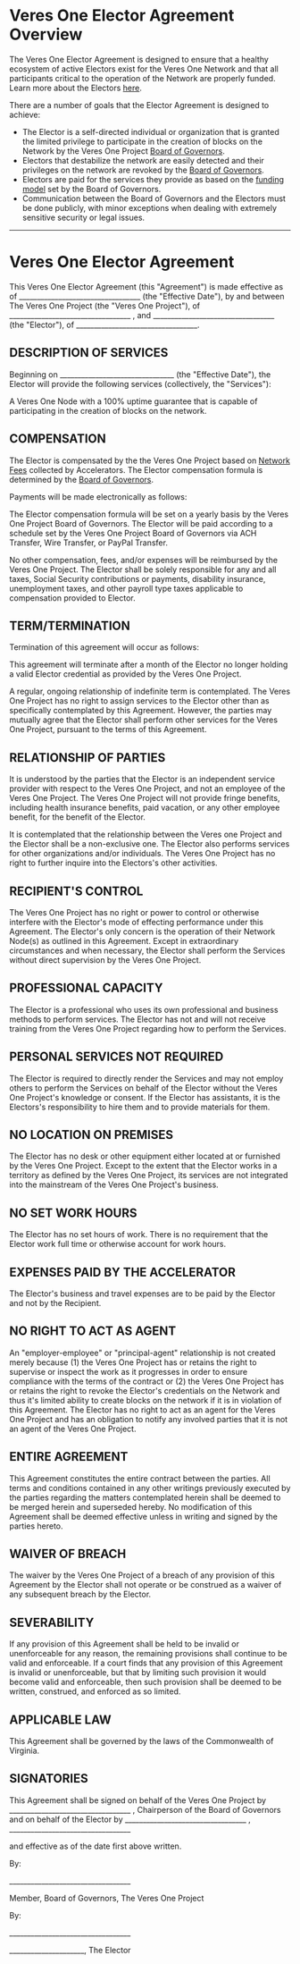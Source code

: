 # Veres One Elector Agreement Overview

The Veres One Elector Agreement is designed to ensure that a healthy
ecosystem of active Electors exist for the Veres One Network and that
all participants critical to the operation of the Network are properly funded.
Learn more about the Electors
[here](/network/nodes/#electors).

There are a number of goals that the Elector Agreement is designed to
achieve:

 * The Elector is a self-directed individual or organization that is granted
   the limited privilege to participate in the creation of blocks on the
   Network by the Veres One Project
   [Board of Governors](/network/governors/).
 * Electors that destabilize the network are easily detected and their
   privileges on the network are revoked by the
   [Board of Governors](/network/governors/).
 * Electors are paid for the services they provide as based on
   the [funding model](/network/funding) set by the Board of Governors.
 * Communication between the Board of Governors and the Electors must be
   done publicly, with minor exceptions when dealing with extremely sensitive
   security or legal issues.

---------------------

# Veres One Elector Agreement

This Veres One Elector Agreement (this "Agreement") is made effective
as of \_\_\_\_\_\_\_\_\_\_\_\_\_\_\_\_\_\_\_\_\_\_\_\_\_\_\_\_\_\_\_\_\_\_
(the "Effective Date"), by and between The Veres One Project (the
"Veres One Project"), of
\_\_\_\_\_\_\_\_\_\_\_\_\_\_\_\_\_\_\_\_\_\_\_\_\_\_\_\_\_\_\_\_\_\_
, and
\_\_\_\_\_\_\_\_\_\_\_\_\_\_\_\_\_\_\_\_\_\_\_\_\_\_\_\_\_\_\_\_\_\_
(the "Elector"), of
\_\_\_\_\_\_\_\_\_\_\_\_\_\_\_\_\_\_\_\_\_\_\_\_\_\_\_\_\_\_\_\_\_\_.

## DESCRIPTION OF SERVICES

Beginning on \_\_\_\_\_\_\_\_\_\_\_\_\_\_\_\_\_\_\_\_\_\_\_\_\_\_\_\_\_\_\_\_
(the "Effective Date"), the Elector will provide the following
services (collectively, the "Services"):

A Veres One Node with a 100% uptime guarantee that is capable of
participating in the creation of blocks on the network.

## COMPENSATION

The Elector is compensated by the the Veres One Project based on
[Network Fees](/network/funding/#fees) collected by
Accelerators. The Elector compensation formula is determined by the
[Board of Governors](/network/governors/).

Payments will be made electronically as follows:

The Elector compensation formula will be set on a yearly basis by the Veres One
Project Board of Governors. The Elector will be paid according to a schedule
set by the Veres One Project Board of Governors via ACH Transfer,
Wire Transfer, or PayPal Transfer.

No other compensation, fees, and/or expenses will be reimbursed by the
Veres One Project. The Elector shall be solely responsible for any and all
taxes, Social Security contributions or payments, disability insurance,
unemployment taxes, and other payroll type taxes applicable to compensation
provided to Elector.

## TERM/TERMINATION

Termination of this agreement will occur as follows:

This agreement will terminate after a month of the Elector no longer
holding a valid Elector credential as provided by the Veres One
Project.

A regular, ongoing relationship of indefinite term is contemplated.
The Veres One Project has no right to assign services to the Elector
other than as specifically contemplated by this Agreement. However, the
parties may mutually agree that the Elector shall perform other services
for the Veres One Project, pursuant to the terms of this Agreement.

## RELATIONSHIP OF PARTIES

It is understood by the parties that the Elector is an independent
service provider with respect to the Veres One Project, and not an employee of
the Veres One Project. The Veres One Project will not provide fringe
benefits, including health insurance benefits, paid vacation, or any other
employee benefit, for the benefit of the Elector.

It is contemplated that the relationship between the Veres one Project and the
Elector shall be a non-exclusive one. The Elector also performs
services for other organizations and/or individuals. The Veres One Project
has no right to further inquire into the Electors's other activities.

## RECIPIENT'S CONTROL

The Veres One Project has no right or power to control or otherwise
interfere with the Elector's mode of effecting performance
under this Agreement. The Elector's only concern is the operation of their
Network Node(s) as outlined in this Agreement. Except in extraordinary
circumstances and when necessary, the Elector shall perform the Services
without direct supervision by the Veres One Project.

## PROFESSIONAL CAPACITY

The Elector is a professional who uses its own professional and business
methods to perform services. The Elector has not and will not receive
training from the Veres One Project regarding how to perform the Services.

## PERSONAL SERVICES NOT REQUIRED

The Elector is required to directly render the Services and may not
employ others to perform the Services on behalf of the Elector
without the Veres One Project's knowledge or consent. If the Elector
has assistants, it is the Electors's responsibility to hire them and
to provide materials for them.

## NO LOCATION ON PREMISES

The Elector has no desk or other equipment either located at or
furnished by the Veres One Project. Except to the extent that
the Elector works in a territory as defined by the Veres One Project, its
services are not integrated into the mainstream of the Veres One Project's
business.

## NO SET WORK HOURS

The Elector has no set hours of work. There is no requirement that the
Elector work full time or otherwise account for work hours.

## EXPENSES PAID BY THE ACCELERATOR

The Elector's business and travel expenses are to be paid by the
Elector and not by the Recipient.

## NO RIGHT TO ACT AS AGENT

An "employer-employee" or "principal-agent" relationship is not created
merely because (1) the Veres One Project has or retains the right to
supervise or inspect the work as it progresses in order to ensure compliance
with the terms of the contract or (2) the
Veres One Project has or retains the right to revoke the Elector's
credentials on the Network and thus it's limited ability to create
blocks on the network if it is in violation of this Agreement.
The Elector has no right to act as an agent for the Veres One Project and
has an obligation to notify any involved parties that it is not an agent of the
Veres One Project.

## ENTIRE AGREEMENT

This Agreement constitutes the entire contract between the parties. All
terms and conditions contained in any other writings previously executed
by the parties regarding the matters
contemplated herein shall be deemed to be merged herein and superseded
hereby. No modification of this Agreement shall be deemed effective unless
in writing and signed by the parties hereto.

## WAIVER OF BREACH

The waiver by the Veres One Project of a breach of any provision of this
Agreement by the Elector shall not operate or be construed as a waiver
of any subsequent breach by the Elector.

## SEVERABILITY

If any provision of this Agreement shall be held to be invalid or unenforceable
for any reason, the remaining provisions shall continue to be valid and
enforceable. If a court finds that any provision of this Agreement is invalid
or unenforceable, but that by limiting such provision it would become valid
and enforceable, then such provision shall be deemed to be written, construed,
and enforced as so limited.

## APPLICABLE LAW

This Agreement shall be governed by the laws of the Commonwealth of Virginia.

## SIGNATORIES

This Agreement shall be signed on behalf of the Veres One
Project by
\_\_\_\_\_\_\_\_\_\_\_\_\_\_\_\_\_\_\_\_\_\_\_\_\_\_\_\_\_\_\_\_\_\_
, Chairperson of the Board of Governors and on behalf of the Elector
by
\_\_\_\_\_\_\_\_\_\_\_\_\_\_\_\_\_\_\_\_\_\_\_\_\_\_\_\_\_\_\_\_\_\_
,
\_\_\_\_\_\_\_\_\_\_\_\_\_\_\_\_\_\_\_\_\_\_\_\_\_\_\_\_\_\_\_\_\_\_

and effective as of the date first above written.

By:

\_\_\_\_\_\_\_\_\_\_\_\_\_\_\_\_\_\_\_\_\_\_\_\_\_\_\_\_\_\_\_\_\_\_

Member, Board of Governors, The Veres One Project

By:

\_\_\_\_\_\_\_\_\_\_\_\_\_\_\_\_\_\_\_\_\_\_\_\_\_\_\_\_\_\_\_\_\_\_

\_\_\_\_\_\_\_\_\_\_\_\_\_\_\_\_\_\_\_\_\_, The Elector
